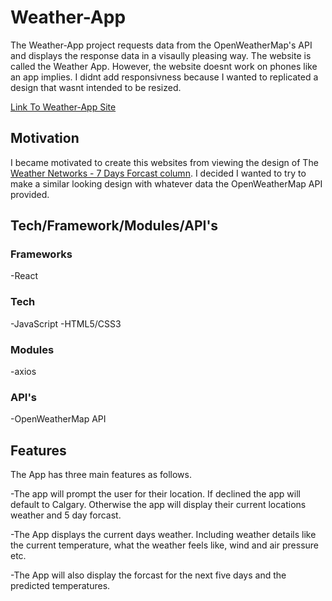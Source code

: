 # Weather-App

The Weather-App project requests data from the OpenWeatherMap's API and displays the response data in a visaully pleasing way. The website is called the Weather App. However, the website doesnt work on phones like an app implies. I didnt add responsivness because I wanted to replicated a design that wasnt intended to be resized.

[Link To Weather-App Site](https://naughty-hugle-69c260.netlify.app/)

## Motivation

I became motivated to create this websites from viewing the design of The [Weather Networks - 7 Days Forcast column](https://www.theweathernetwork.com/ca/weather/alberta/calgary).
I decided I wanted to try to make a similar looking design with whatever data the OpenWeatherMap API provided.

## Tech/Framework/Modules/API's

### Frameworks
-React

### Tech
-JavaScript
-HTML5/CSS3

### Modules
-axios

### API's
-OpenWeatherMap API

## Features

The App has three main features as follows.

-The app will prompt the user for their location. If declined the app will default to Calgary. Otherwise the
app will display their current locations weather and 5 day forcast.

-The App displays the current days weather. Including weather details like the current temperature, what the weather feels like, wind and air pressure etc.

-The App will also display the forcast for the next five days and the predicted temperatures.
